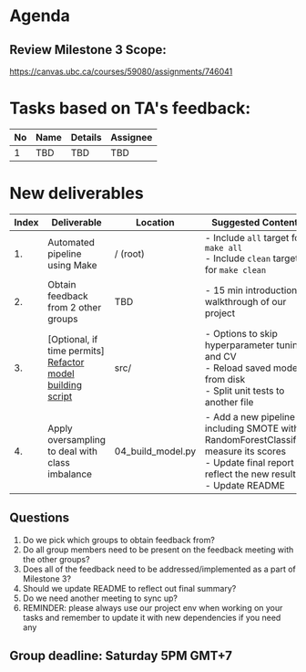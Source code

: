 # Agenda

## Review Milestone 3 Scope:

https://canvas.ubc.ca/courses/59080/assignments/746041

# Tasks based on TA's feedback:

| No  | Name | Details | Assignee |
| --- | ---- | ------- | -------- |
| 1   | TBD  | TBD     | TBD      |

# New deliverables

| Index | Deliverable                                                                                                          | Location | Suggested Contents                                                                                                             | Output                              | Assignee |
| ----- | -------------------------------------------------------------------------------------------------------------------- | -------- | ------------------------------------------------------------------------------------------------------------------------------ | ----------------------------------- | -------- |
| 1.    | Automated pipeline using Make                                                                                        | / (root) | - Include `all` target for `make all` <br /> - Include `clean` target for `make clean`                                         | Makefile driver script              | TBD      |
| 2.    | Obtain feedback from 2 other groups                                                                                  | TBD      | - 15 min introduction & walkthrough of our project                                                                             | Github issues for feedback received | Cancelled      |
| 3.    | [Optional, if time permits] [Refactor model building script](https://github.com/UBC-MDS/DSCI_522_group_31/issues/42) | src/     | - Options to skip hyperparameter tuning and CV <br /> - Reload saved model from disk <br /> - Split unit tests to another file | Optimized model building script     | TBD      |
|4.     |Apply oversampling to deal with class imbalance|04_build_model.py|- Add a new pipeline including SMOTE with RandomForestClassifier, measure its scores <br/> - Update final report to reflect the new result <br/> - Update README|04_build_model.py|TBD|

## Questions

1. Do we pick which groups to obtain feedback from?
2. Do all group members need to be present on the feedback meeting with the other groups?
3. Does all of the feedback need to be addressed/implemented as a part of Milestone 3?
4. Should we update README to reflect out final summary?
5. Do we need another meeting to sync up?
6. REMINDER: please always use our project env when working on your tasks and remember to update it with new dependencies if you need any

## Group deadline: Saturday 5PM GMT+7
